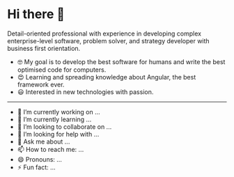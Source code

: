 # Hi there 👋

Detail-oriented professional with experience in developing complex enterprise-level software, problem solver, and strategy developer with business first orientation.

 - 🤓 My goal is to develop the best software for humans and write the best optimised code for computers. 
 - 😍 Learning and spreading knowledge about Angular, the best framework ever.  
 - 😃 Interested in new technologies with passion. 



----

- 🔭 I’m currently working on ...
- 🌱 I’m currently learning ...
- 👯 I’m looking to collaborate on ...
- 🤔 I’m looking for help with ...
- 💬 Ask me about ...
- 📫 How to reach me: ...
- 😄 Pronouns: ...
- ⚡ Fun fact: ...
